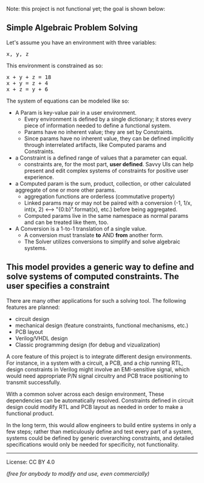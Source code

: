 Note: this project is not functional yet; the goal is shown below:

Simple Algebraic Problem Solving
---
Let's assume you have an environment with three variables:
<pre>
x, y, z
</pre>
This environment is constrained as so:
<pre>
x + y + z = 18
x + y = z + 4
x + z = y + 6
</pre>
The system of equations can be modeled like so:
[](/basic_solve.svg)

- A Param is key-value pair in a user environment.
  - Every environment is defined by a single dictionary; it stores
  every piece of information needed to define a functional system.
  - Params have no inherent value; they are set by Constraints.
  - Since params have no inherent value, they can be defined
  implicitly through interrelated artifacts, like Computed params
  and Constraints.
- a Constraint is a defined range of values that a parameter can
equal.
  - constraints are, for the most part, **user defined**. 
  Savvy UIs
  can help present and edit complex systems of constraints for
  positive user experience.
- a Computed param is the sum, product, collection, or other
calculated aggregate of one or more other params. 
  - aggregation functions are orderless (commutative property)
  - Linked params may or may not be paired with a conversion 
(-1, 1/x, int(x, 2) <--> "{0:b}".format(x), etc.) before being
aggregated.
  - Computed params live in the same namespace as normal params
  and can be treated like them, too.
- A Conversion is a 1-to-1 translation of a single value.
  - A conversion must translate **to** AND **from** another form.
  - The Solver utilizes conversions to simplify and
  solve algebraic systems. 

This model provides a generic way to define and solve systems
of computed constraints. The user specifies a constraint 
---
There are many other applications for such a solving tool.
The following features are planned:
- circuit design
- mechanical design (feature constraints, 
functional mechanisms, etc.)
- PCB layout
- Verilog/VHDL design
- Classic programming design (for debug and vizualization)

A core feature of this project is to integrate different design
environments. For instance, in a system with a circuit, a PCB,
and a chip running RTL, design constraints in Verilog might 
involve an EMI-sensitive signal, which would need appropriate
P/N signal circuitry and PCB trace positioning to transmit
successfully. 

With a common solver across each design environment,
These dependencies can be automatically resolved. Constraints
defined in circuit design could modify RTL and PCB layout as
needed in order to make a functional product.

In the long term, this would allow engineers to build entire
systems in only a few steps; rather than meticulously define and
test every part of a system, systems could be defined by generic
overarching constraints, and detailed specifications would only
be needed for specificity, not functionality.

---
License: CC BY 4.0

*(free for anybody to modify and use, even commercially)*
